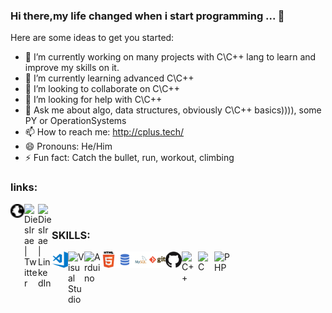 ### Hi there,my life changed when i start programming ... 👋


Here are some ideas to get you started:

- 🔭 I’m currently working on many projects with C\C++ lang to learn and improve my skills on it.
- 🌱 I’m currently learning advanced C\C++
- 👯 I’m looking to collaborate on C\C++
- 🤔 I’m looking for help with C\C++
- 💬 Ask me about algo, data structures, obviously C\C++ basics)))), some PY or OperationSystems
- 📫 How to reach me: http://cplus.tech/
- 😄 Pronouns: He/Him
- ⚡ Fun fact: Catch the bullet, run, workout, climbing

### links:
[<img align="left" alt="cplus.tech" width="22px" src="https://raw.githubusercontent.com/iconic/open-iconic/master/svg/globe.svg" />][M]
[<img align="left" alt="DiesIrae | Twitter" width="22px" src="https://cdn.jsdelivr.net/npm/simple-icons@v3/icons/twitter.svg" />][T]
[<img align="left" alt="DiesIrae | LinkedIn" width="22px" src="https://cdn.jsdelivr.net/npm/simple-icons@v3/icons/linkedin.svg" />][L]
</br>
### SKILLS:
<img align="left" alt="Visual Studio Code" width="26px" src="https://raw.githubusercontent.com/github/explore/80688e429a7d4ef2fca1e82350fe8e3517d3494d/topics/visual-studio-code/visual-studio-code.png" />
<img align="left" alt="Visual Studio" width="26px" src="https://upload.wikimedia.org/wikipedia/commons/thumb/c/cd/Visual_Studio_2017_Logo.svg/1200px-Visual_Studio_2017_Logo.svg.png" />
<img align="left" alt="Arduino" width="26px" src="https://eclass.ipk-tula.ru/pluginfile.php/3247/coursecat/description/arduino.png" />
<img align="left" alt="HTML5" width="26px" src="https://raw.githubusercontent.com/github/explore/80688e429a7d4ef2fca1e82350fe8e3517d3494d/topics/html/html.png" />
<img align="left" alt="SQL" width="26px" src="https://raw.githubusercontent.com/github/explore/80688e429a7d4ef2fca1e82350fe8e3517d3494d/topics/sql/sql.png" />
<img align="left" alt="MySQL" width="26px" src="https://raw.githubusercontent.com/github/explore/80688e429a7d4ef2fca1e82350fe8e3517d3494d/topics/mysql/mysql.png" />
<img align="left" alt="Git" width="26px" src="https://raw.githubusercontent.com/github/explore/80688e429a7d4ef2fca1e82350fe8e3517d3494d/topics/git/git.png" />
<img align="left" alt="GitHub" width="26px" src="https://raw.githubusercontent.com/github/explore/78df643247d429f6cc873026c0622819ad797942/topics/github/github.png" />
<img align="left" alt="C++" width="26px" src="https://image.flaticon.com/icons/png/512/43/43648.png" />
<img align="left" alt="C" width="26px" src="https://vectorified.com/images/c-plus-plus-icon-25.png" />
<img align="left" alt="PHP" width="26px" src="https://www.iconninja.com/files/688/635/714/black-php-icon.png" />



[M]: http://cplus.tech/
[T]: https://twitter.com/DiesIra82600636
[L]: https://www.linkedin.com/in/nikolay-poltavskiy-2019
